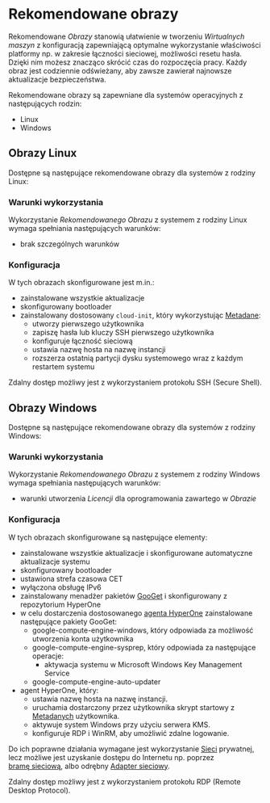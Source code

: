 # Rekomendowane obrazy

Rekomendowane *Obrazy* stanowią ułatwienie w tworzeniu *Wirtualnych maszyn* z konfiguracją zapewniającą optymalne wykorzystanie właściwości platformy np. w zakresie łączności sieciowej, możliwości resetu hasła. Dzięki nim możesz znacząco skrócić czas do rozpoczęcia pracy. Każdy obraz jest codziennie odświeżany, aby zawsze zawierał najnowsze aktualizacje bezpieczeństwa.


Rekomendowane obrazy są zapewniane dla systemów operacyjnych z następujących rodzin:

* Linux
* Windows

## Obrazy Linux

Dostępne są następujące rekomendowane obrazy dla systemów z rodziny Linux:

<ImageList name_re="^((?!Windows).)*$"/>

### Warunki wykorzystania

Wykorzystanie *Rekomendowanego Obrazu* z systemem z rodziny Linux wymaga spełniania następujących warunków:

* brak szczególnych warunków

### Konfiguracja

W tych obrazach skonfigurowane jest m.in.:

* zainstalowane wszystkie aktualizacje
* skonfigurowany bootloader
* zainstalowany dostosowany ```cloud-init```, który wykorzystując [Metadane](/resource/compute/virtual-machine.md#Metadane):
    * utworzy pierwszego użytkownika
    * zapiszę hasła lub kluczy SSH pierwszego użytkownika
    * konfiguruje łączność sieciową
    * ustawia nazwę hosta na nazwę instancji
    * rozszerza ostatnią partycji dysku systemowego wraz z każdym restartem systemu

Zdalny dostęp możliwy jest z wykorzystaniem protokołu SSH (Secure Shell).

## Obrazy Windows

Dostępne są następujące rekomendowane obrazy dla systemów z rodziny Windows:

<ImageList name_re="Windows"/>

### Warunki wykorzystania

Wykorzystanie *Rekomendowanego Obrazu* z systemem z rodziny Windows wymaga spełniania następujących warunków:

* warunki utworzenia *Licencji* dla oprogramowania zawartego w *Obrazie*

### Konfiguracja

W tych obrazach skonfigurowane są następujące elementy:

* zainstalowane wszystkie aktualizacje i skonfigurowane automatyczne aktualizacje systemu
* skonfigurowany bootloader
* ustawiona strefa czasowa CET
* wyłączona obsługę IPv6
* zainstalowany menadżer pakietów [GooGet](https://github.com/google/googet) i skonfigurowany z repozytorium HyperOne
* w celu dostarczenia dostosowanego [agenta HyperOne](https://github.com/hyperonecom/compute-image-windows) zainstalowane następujące pakiety GooGet:
    * google-compute-engine-windows, który odpowiada za możliwość utworzenia konta użytkownika
    * google-compute-engine-sysprep, który odpowiada za następujące operacje:
        * aktywacja systemu w Microsoft Windows Key Management Service
    * google-compute-engine-auto-updater
* agent HyperOne, który:
    * ustawia nazwę hosta na nazwę instancji.
    * uruchamia dostarczony przez użytkownika skrypt startowy z [Metadanych](/resource/compute/virtual-machine.md#Metadane) użytkownika.
    * aktywuje system Windows przy użyciu serwera KMS.
    * konfiguruje RDP i WinRM, aby umożliwić zdalne logowanie.

Do ich poprawne działania wymagane jest wykorzystanie [Sieci](/resource/networking/network.md) prywatnej, lecz możliwe jest uzyskanie dostępu do Internetu np. poprzez [bramę sieciową](/resource/networking/network-gateway.md), albo odrębny [Adapter sieciowy](/resource/networking/network-adapter.md).

Zdalny dostęp możliwy jest z wykorzystaniem protokołu RDP (Remote Desktop Protocol).
